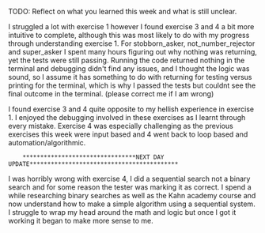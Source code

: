 TODO: Reflect on what you learned this week and what is still unclear.

I struggled a lot with exercise 1 however I found exercise 3 and 4 a bit more intuitive to complete, although this was most likely to do with my progress through understanding exercise 1. For stobborn_asker, not_number_rejector and super_asker I spent many hours figuring out why nothing was returning, yet the tests were still passing. Running the code returned nothing in the terminal and debugging didn't find any issues, and I thought the logic was sound, so I assume it has something to do with returning for testing versus printing for the terminal, which is why I passed the tests but couldnt see the final outcome in the terminal. (please correct me if I am wrong)

I found exercise 3 and 4 quite opposite to my hellish experience in exercise 1. I enjoyed the debugging involved in these exercises as I learnt through every mistake. Exercise 4 was especially challenging as the previous exercises this week were input based and 4 went back to loop based and automation/algorithmic. 

        ********************************NEXT DAY UPDATE******************************************

I was horribly wrong with exercise 4, I did a sequential search not a binary search and for some reason the tester was marking it as correct. I spend a while researching binary searches as well as the Kahn academy course and now understand how to make a simple algorithm using a sequential system. I struggle to wrap my head around the math and logic but once I got it working it began to make more sense to me.


